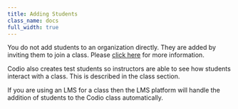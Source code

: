 ```yaml
---
title: Adding Students
class_name: docs
full_width: true
---
```


You do not add students to an organization directly. They are added by inviting them to join a class. Please [click here](/docs/teacher/classes/addstudents/) for more information.

Codio also creates test students so instructors are able to see how students interact with a class. This is described in the class section.

If you are using an LMS for a class then the LMS platform will handle the addition of students to the Codio class automatically.


